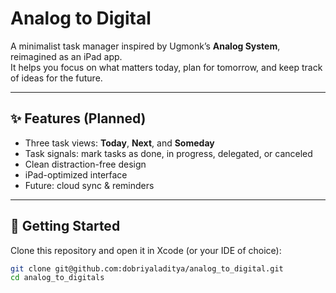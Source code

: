 # Analog to Digital

A minimalist task manager inspired by Ugmonk’s **Analog System**, reimagined as an iPad app.  
It helps you focus on what matters today, plan for tomorrow, and keep track of ideas for the future.

---

## ✨ Features (Planned)
- Three task views: **Today**, **Next**, and **Someday**
- Task signals: mark tasks as done, in progress, delegated, or canceled
- Clean distraction-free design
- iPad-optimized interface
- Future: cloud sync & reminders

---

## 🚀 Getting Started
Clone this repository and open it in Xcode (or your IDE of choice):
```bash
git clone git@github.com:dobriyaladitya/analog_to_digital.git
cd analog_to_digitals
